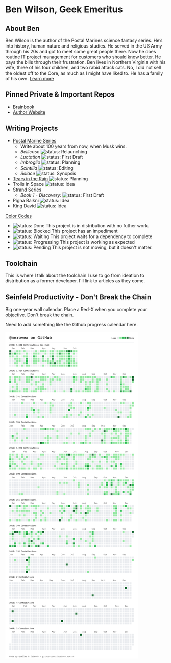 # Ben Wilson, Geek Emeritus

## About Ben

Ben Wilson is the author of the Postal Marines science fantasy series. He’s into history, human nature and religious studies. He served in the US Army through his 20s and got to meet some great people there. Now he does routine IT project management for customers who should know better. He pays the bills through their frustration. Ben lives in Northern Virginia with his wife, three of his four children, and two rabid attack cats. No, I did not sell the oldest off to the Core, as much as I might have liked to. He has a family of his own.
[Learn more](https://benwilsonwrites.com/)

## Pinned Private & Important Repos

* [Brainbook](https://github.com/Merovex/brain-book)
* [Author Website](https://github.com/Merovex/merovex.github.io)

## Writing Projects

* [Postal Marine Series](https://github.com/Merovex/postal-marines-series)
   * Write about 100 years from now, when Musk wins.
   * _Bellicose_ ![status: Relaunching](https://img.shields.io/badge/status-Relaunch:Waiting%20Editor-DarkOrange.svg)
   * _Luctation_ ![status: First Draft](https://img.shields.io/badge/status-First%20Draft:Working-ForestGreen.svg)
   * _Imbroglio_ ![status: Planning](https://img.shields.io/badge/status-Planning-RosyBrown.svg)
   * _Scintilla_ ![status: Editing](https://img.shields.io/badge/status-Revision:With%20Editor-ForestGreen.svg)
   * _Solace_ ![status: Synopsis](https://img.shields.io/badge/status-Synopsis-RosyBrown.svg)
* [Tears in the Rain](https://github.com/Merovex/tears) ![status: Planning](https://img.shields.io/badge/status-Planning-RosyBrown.svg)
* Trolls in Space ![status: Idea](https://img.shields.io/badge/status-Idea-RosyBrown.svg)
* [Strand Series](https://github.com/Merovex/stranded-series)
   * _Book 1 - Discovery_: ![status: First Draft](https://img.shields.io/badge/status-First%20Draft:Waiting-RosyBrown.svg)
* Pigna Balkni ![status: Idea](https://img.shields.io/badge/status-Idea-RosyBrown.svg)
* King David   ![status: Idea](https://img.shields.io/badge/status-Idea-RosyBrown.svg)

[Color Codes](https://developer.mozilla.org/en-US/docs/Web/CSS/color_value)

* ![status: Done](https://img.shields.io/badge/status-Done-Blue.svg) This project is in distribution with no futher work.
* ![status: Blocked](https://img.shields.io/badge/status-Blocked-Firebrick.svg) This project has an impediment
* ![status: Waiting](https://img.shields.io/badge/status-Waiting-DarkOrange.svg) This project waits for a dependency to complete
* ![status: Progressing](https://img.shields.io/badge/status-Progressing-ForestGreen.svg) This project is working as expected
* ![status: Pending](https://img.shields.io/badge/status-Pending-RosyBrown.svg) This project is not moving, but it doesn't matter.

## Toolchain

This is where I talk about the toolchain I use to go from ideation to distribution as a former developer. I'll link to articles as they come.

## Seinfeld Productivity - Don't Break the Chain

Big one-year wall calendar. Place a Red-X when you complete your objective. Don't break the chain.

Need to add something like the Github progress calendar here.

![Contributions](https://github.com/Merovex/Merovex/blob/master/contributions.png)

<!--
**Merovex/Merovex** is a ✨ _special_ ✨ repository because its `README.md` (this file) appears on your GitHub profile.

Here are some ideas to get you started:

- 🔭 I’m currently working on ...
- 🌱 I’m currently learning ...
- 👯 I’m looking to collaborate on ...
- 🤔 I’m looking for help with ...
- 💬 Ask me about ...
- 📫 How to reach me: ...
- 😄 Pronouns: ...
- ⚡ Fun fact: ...
-->
